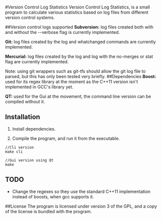 #Version Control Log Statistics
Version Control Log Statistics, is a small program to calculate various statistics based on log files from different version control systems.

##Version control logs supported
**Subversion:** log files created both with and without the --verbose flag is currently implemented.

**Git:** log files created by the log and whatchanged commands are currently implemented.

**Mercurial:** log files created by the log and log with the no-merges or stat flag are currently implemented.

Note: using git wrappers such as git-tfs should allow the git log file to parsed, but this has only been tested very briefly.
##Dependencies
**Boost:** used for its regex library at the moment as the C++11 version isn't implemented in GCC's library yet.

**QT:** used for the Gui at the movement, the command line version can be compiled without it.

## Installation
1. Install dependencies.

2. Compile the program, and run it from the executable.
```
//Cli version
make cli

//Gui version using Qt
make
```

## TODO
+ Change the regexes so they use the standard C++11 implementation instead of boosts, when gcc supports it.

##License
The program is licensed under version 3 of the GPL, and a copy of the license is bundled with the program. 
